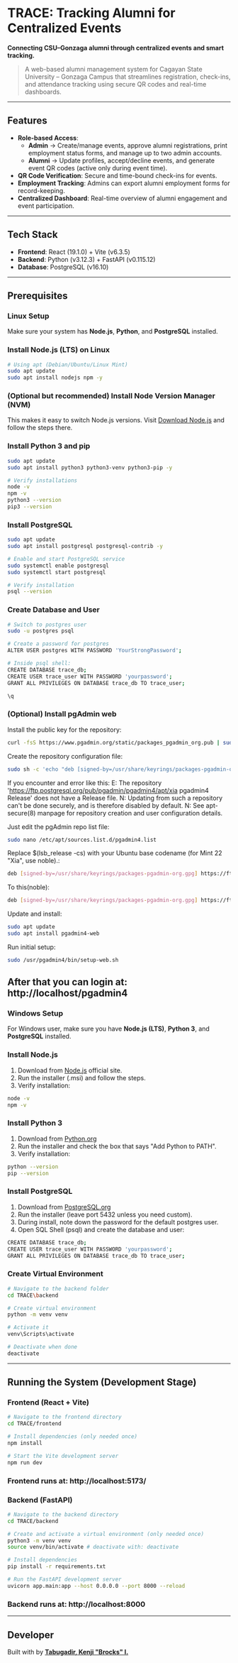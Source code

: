 # TRACE: Tracking Alumni for Centralized Events
**Connecting CSU–Gonzaga alumni through centralized events and smart tracking.**

> A web-based alumni management system for Cagayan State University – Gonzaga Campus that streamlines registration, check-ins, and attendance tracking using secure QR codes and real-time dashboards.

---

## Features  
- **Role-based Access**:  
  - **Admin** → Create/manage events, approve alumni registrations, print employment status forms, and manage up to two admin accounts.  
  - **Alumni** → Update profiles, accept/decline events, and generate event QR codes (active only during event time).  
- **QR Code Verification**: Secure and time-bound check-ins for events.  
- **Employment Tracking**: Admins can export alumni employment forms for record-keeping.  
- **Centralized Dashboard**: Real-time overview of alumni engagement and event participation.  

---

## Tech Stack  
- **Frontend**: React (19.1.0) + Vite (v6.3.5) 
- **Backend**: Python (v3.12.3) + FastAPI (v0.115.12)  
- **Database**: PostgreSQL (v16.10)

---

## Prerequisites 

### Linux Setup
Make sure your system has **Node.js**, **Python**, and **PostgreSQL** installed.

### Install Node.js (LTS) on Linux
```bash
# Using apt (Debian/Ubuntu/Linux Mint)
sudo apt update
sudo apt install nodejs npm -y
```

### (Optional but recommended) Install Node Version Manager (NVM)
This makes it easy to switch Node.js versions. 
Visit [Download Node.js](https://nodejs.org/en/download) and follow the steps there.

### Install Python 3 and pip
```bash
sudo apt update
sudo apt install python3 python3-venv python3-pip -y

# Verify installations
node -v
npm -v
python3 --version
pip3 --version
```

### Install PostgreSQL
```bash
sudo apt update
sudo apt install postgresql postgresql-contrib -y

# Enable and start PostgreSQL service
sudo systemctl enable postgresql
sudo systemctl start postgresql

# Verify installation
psql --version
```

### Create Database and User
```bash
# Switch to postgres user
sudo -u postgres psql

# Create a password for postgres
ALTER USER postgres WITH PASSWORD 'YourStrongPassword';

# Inside psql shell:
CREATE DATABASE trace_db;
CREATE USER trace_user WITH PASSWORD 'yourpassword';
GRANT ALL PRIVILEGES ON DATABASE trace_db TO trace_user;

\q
```

### (Optional) Install pgAdmin web
Install the public key for the repository:
```bash
curl -fsS https://www.pgadmin.org/static/packages_pgadmin_org.pub | sudo gpg --dearmor -o /usr/share/keyrings/packages-pgadmin-org.gpg
```

Create the repository configuration file:
```bash
sudo sh -c 'echo "deb [signed-by=/usr/share/keyrings/packages-pgadmin-org.gpg] https://ftp.postgresql.org/pub/pgadmin/pgadmin4/apt/$(lsb_release -cs) pgadmin4 main" > /etc/apt/sources.list.d/pgadmin4.list && apt update'
```

If you encounter and error like this:
 E: The repository 'https://ftp.postgresql.org/pub/pgadmin/pgadmin4/apt/xia pgadmin4 Release' does not have a Release file. 
 N: Updating from such a repository can't be done securely, and is therefore disabled by default. 
 N: See apt-secure(8) manpage for repository creation and user configuration details.

Just edit the pgAdmin repo list file:
```bash
sudo nano /etc/apt/sources.list.d/pgadmin4.list
```

Replace $(lsb_release -cs) with your Ubuntu base codename (for Mint 22 "Xia", use noble).:
```bash
deb [signed-by=/usr/share/keyrings/packages-pgadmin-org.gpg] https://ftp.postgresql.org/pub/pgadmin/pgadmin4/apt/xia pgadmin4 main
```

To this(noble):
```bash
deb [signed-by=/usr/share/keyrings/packages-pgadmin-org.gpg] https://ftp.postgresql.org/pub/pgadmin/pgadmin4/apt/noble pgadmin4 main
```

Update and install:
```bash
sudo apt update
sudo apt install pgadmin4-web
```

Run initial setup:
```bash
sudo /usr/pgadmin4/bin/setup-web.sh
```

After that you can login at: **http://localhost/pgadmin4**
---

### Windows Setup
For Windows user, make sure you have **Node.js (LTS)**, **Python 3**, and **PostgreSQL** installed.

### Install Node.js
1. Download from [Node.js](https://nodejs.org/en/download) official site.
2. Run the installer (.msi) and follow the steps.
3. Verify installation:
```bash
node -v
npm -v
```

### Install Python 3
1. Download from [Python.org](https://www.python.org/downloads/)
2. Run the installer and check the box that says "Add Python to PATH".
3. Verify installation:
```bash
python --version
pip --version
```

### Install PostgreSQL
1. Download from [PostgreSQL.org](https://www.pgadmin.org/download/pgadmin-4-windows/)
2. Run the installer (leave port 5432 unless you need custom).
3. During install, note down the password for the default postgres user.
4. Open SQL Shell (psql) and create the database and user:
```bash
CREATE DATABASE trace_db;
CREATE USER trace_user WITH PASSWORD 'yourpassword';
GRANT ALL PRIVILEGES ON DATABASE trace_db TO trace_user;
```

### Create Virtual Environment
```bash
# Navigate to the backend folder
cd TRACE\backend

# Create virtual environment
python -m venv venv

# Activate it
venv\Scripts\activate

# Deactivate when done
deactivate
```

---

## Running the System (Development Stage)

### Frontend (React + Vite)
```bash
# Navigate to the frontend directory
cd TRACE/frontend

# Install dependencies (only needed once)
npm install

# Start the Vite development server
npm run dev
```
### Frontend runs at: http://localhost:5173/

### Backend (FastAPI)
```bash
# Navigate to the backend directory
cd TRACE/backend

# Create and activate a virtual environment (only needed once)
python3 -m venv venv
source venv/bin/activate # deactivate with: deactivate

# Install dependencies
pip install -r requirements.txt

# Run the FastAPI development server
uvicorn app.main:app --host 0.0.0.0 --port 8000 --reload
```
### Backend runs at: http://localhost:8000

---

## Developer
Built with by [**Tabugadir, Kenji "Brocks" I.**](https://www.facebook.com/Wackyfu/)